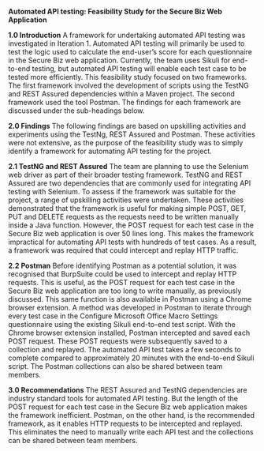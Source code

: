 ﻿**Automated API testing: Feasibility Study for the Secure Biz Web Application**

**1.0 Introduction**
A framework for undertaking automated API testing was investigated in Iteration 1. Automated API testing will primarily be used to test the logic used to calculate the end-user’s score for each questionnaire in the Secure Biz web application. Currently, the team uses Sikuli for end-to-end testing, but automated API testing will enable each test case to be tested more efficiently. This feasibility study focused on two frameworks. The first framework involved the development of scripts using the TestNG and REST Assured dependencies within a Maven project. The second framework used the tool Postman. The findings for each framework are discussed under the sub-headings below.

**2.0 Findings**
The following findings are based on upskilling activities and experiments using the TestNg, REST Assured and Postman. These activities were not extensive, as the purpose of the feasibility study was to simply identify a framework for automating API testing for the project.

**2.1 TestNG and REST Assured**
The team are planning to use the Selenium web driver as part of their broader testing framework. TestNG and REST Assured are two dependencies that are commonly used for integrating API testing with Selenium. To assess if the framework was suitable for the project, a range of upskilling activities were undertaken. These activities demonstrated that the framework is useful for making simple POST, GET, PUT and DELETE requests as the requests need to be written manually inside a Java function. However, the POST request for each test case in the Secure Biz web application is over 50 lines long. This makes the framework impractical for automating API tests with hundreds of test cases. As a result, a framework was required that could intercept and replay HTTP traffic.

**2.2 Postman**
Before identifying Postman as a potential solution, it was recognised that BurpSuite could be used to intercept and replay HTTP requests. This is useful, as the POST request for each test case in the Secure Biz web application are too long to write manually, as previously discussed. This same function is also available in Postman using a Chrome browser extension. A method was developed in Postman to iterate through every test case in the Configure Microsoft Office Macro Settings questionnaire using the existing Sikuli end-to-end test script. With the Chrome browser extension installed, Postman intercepted and saved each POST request. These POST requests were subsequently saved to a collection and replayed. The automated API test takes a few seconds to complete compared to approximately 20 minutes with the end-to-end Sikuli script. The Postman collections can also be shared between team members.

**3.0 Recommendations**
The REST Assured and TestNG dependencies are industry standard tools for automated API testing. But the length of the POST request for each test case in the Secure Biz web application makes the framework inefficient. Postman, on the other hand, is the recommended framework, as it enables HTTP requests to be intercepted and replayed. This eliminates the need to manually write each API test and the collections can be shared between team members.